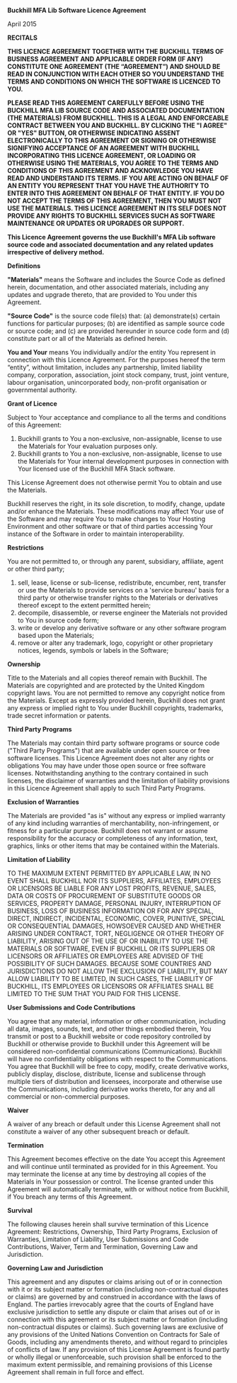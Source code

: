 **Buckhill MFA Lib Software Licence Agreement**

April 2015

**RECITALS**

**THIS LICENCE AGREEMENT TOGETHER WITH THE BUCKHILL TERMS OF BUSINESS AGREEMENT AND APPLICABLE ORDER FORM (IF ANY) CONSTITUTE ONE AGREEMENT (THE “AGREEMENT”) AND SHOULD BE READ IN CONJUNCTION WITH EACH OTHER SO YOU UNDERSTAND THE TERMS AND CONDITIONS ON WHICH THE SOFTWARE IS LICENCED TO YOU.**

**PLEASE READ THIS AGREEMENT CAREFULLY BEFORE USING THE BUCKHILL MFA LIB SOURCE CODE AND ASSOCIATED DOCUMENTATION (THE MATERIALS) FROM BUCKHILL.  THIS IS A LEGAL AND ENFORCEABLE CONTRACT BETWEEN YOU AND BUCKHILL.  BY CLICKING THE "I AGREE" OR "YES" BUTTON, OR OTHERWISE INDICATING ASSENT ELECTRONICALLY TO THIS AGREEMENT OR SIGNING OR OTHERWISE SIGNIFYING ACCEPTANCE OF AN AGREEMENT WITH BUCKHILL INCORPORATING THIS LICENCE AGREEMENT, OR LOADING OR OTHERWISE USING THE MATERIALS, YOU AGREE TO THE TERMS AND CONDITIONS OF THIS AGREEMENT AND ACKNOWLEDGE YOU HAVE READ AND UNDERSTAND ITS TERMS. IF YOU ARE ACTING ON BEHALF OF AN ENTITY YOU REPRESENT THAT YOU HAVE THE AUTHORITY TO ENTER INTO THIS AGREEMENT ON BEHALF OF THAT ENTITY. IF YOU DO NOT ACCEPT THE TERMS OF THIS AGREEMENT, THEN YOU MUST NOT USE THE MATERIALS.  THIS LICENCE AGREEMENT IN ITS SELF DOES NOT PROVIDE ANY RIGHTS TO BUCKHILL SERVICES SUCH AS SOFTWARE MAINTENANCE OR UPDATES OR UPGRADES OR SUPPORT.**

**This Licence Agreement governs the use Buckhill's MFA Lib software source code and associated documentation and any related updates irrespective of delivery method.**

**Definitions**

**"Materials"** means the Software and includes the Source Code as defined herein, documentation, and other associated materials, including any updates and upgrade thereto, that are provided to You under this Agreement.

**"Source Code"** is the source code file(s) that: (a) demonstrate(s) certain functions for particular purposes; (b) are identified as sample source code or source code; and (c) are provided hereunder in source code form and (d) constitute part or all of the Materials as defined herein.

**You and Your** means You individually and/or the entity You represent in connection with this Licence Agreement.  For the purposes hereof the term “entity”, without limitation, includes any partnership, limited liability company, corporation, association, joint stock company, trust, joint venture, labour organisation, unincorporated body, non-profit organisation or governmental authority.

**Grant of Licence**

Subject to Your acceptance and compliance to all the terms and conditions of this Agreement:

1. Buckhill grants to You a non-exclusive, non-assignable, license to use the Materials for Your evaluation purposes only.
2.	Buckhill grants to You a non-exclusive, non-assignable, license to use the Materials for Your internal development purposes in connection with Your licensed use of the Buckhill MFA Stack software.

This License Agreement does not otherwise permit You to obtain and use the Materials.

Buckhill reserves the right, in its sole discretion, to modify, change, update and/or enhance the Materials. These modifications may affect Your use of the Software and may require You to make changes to Your Hosting Environment and other software or that of third parties accessing Your instance of the Software in order to maintain interoperability.

**Restrictions**

You are not permitted to, or through any parent, subsidiary, affiliate, agent or other third party; 

1. sell, lease, license or sub-license, redistribute, encumber, rent, transfer or use the Materials to provide services on a 'service bureau' basis for a third party or otherwise transfer rights to the Materials or derivatives thereof except to the extent permitted herein;
2. decompile, disassemble, or reverse engineer the Materials not provided to You in source code form;
3. write or develop any derivative software or any other software program based upon the Materials;
4. remove or alter any trademark, logo, copyright or other proprietary notices, legends, symbols or labels in the Software;

**Ownership**

Title to the Materials and all copies thereof remain with Buckhill.  The Materials are copyrighted and are protected by the United Kingdom copyright laws.  You are not permitted to remove any copyright notice from the Materials.  Except as expressly provided herein, Buckhill does not grant any express or implied right to You under Buckhill copyrights, trademarks, trade secret information or patents.

**Third Party Programs**

The Materials may contain third party software programs or source code ("Third Party Programs") that are available under open source or free software licenses.  This Licence Agreement does not alter any rights or obligations You may have under those open source or free software licenses.  Notwithstanding anything to the contrary contained in such licenses, the disclaimer of warranties and the limitation of liability provisions in this Licence Agreement shall apply to such Third Party Programs.

**Exclusion of Warranties**

The Materials are provided "as is" without any express or implied warranty of any kind including warranties of merchantability, non-infringement, or fitness for a particular purpose. Buckhill does not warrant or assume responsibility for the accuracy or completeness of any information, text, graphics, links or other items that may be contained within the Materials.

**Limitation of Liability**

TO THE MAXIMUM EXTENT PERMITTED BY APPLICABLE LAW, IN NO EVENT SHALL BUCKHILL NOR ITS SUPPLIERS, AFFILIATES, EMPLOYEES OR LICENSORS BE LIABLE FOR ANY LOST PROFITS, REVENUE, SALES, DATA OR COSTS OF PROCUREMENT OF SUBSTITUTE GOODS OR SERVICES, PROPERTY DAMAGE, PERSONAL INJURY, INTERRUPTION OF BUSINESS, LOSS OF BUSINESS INFORMATION OR FOR ANY SPECIAL, DIRECT, INDIRECT, INCIDENTAL, ECONOMIC, COVER, PUNITIVE, SPECIAL OR CONSEQUENTIAL DAMAGES, HOWSOEVER CAUSED AND WHETHER ARISING UNDER CONTRACT, TORT, NEGLIGENCE OR OTHER THEORY OF LIABILITY, ARISING OUT OF THE USE OF OR INABILITY TO USE THE MATERIALS OR SOFTWARE, EVEN IF BUCKHILL OR ITS SUPPLIERS OR LICENSORS OR AFFILIATES OR EMPLOYEES ARE ADVISED OF THE POSSIBILITY OF SUCH DAMAGES.  BECAUSE SOME COUNTRIES AND JURISDICTIONS DO NOT ALLOW THE EXCLUSION OF LIABILITY, BUT MAY ALLOW LIABILITY TO BE LIMITED, IN SUCH CASES, THE LIABILITY OF BUCKHILL, ITS EMPLOYEES OR LICENSORS OR AFFILIATES SHALL BE LIMITED TO THE SUM THAT YOU PAID FOR THIS LICENSE.

**User Submissions and Code Contributions**

You agree that any material, information or other communication, including all data, images, sounds, text, and other things embodied therein, You transmit or post to a Buckhill website or code repository controlled by Buckhill or otherwise provide to Buckhill under this Agreement will be considered non-confidential communications (Communications).  Buckhill will have no confidentiality obligations with respect to the Communications.  You agree that Buckhill will be free to copy, modify, create derivative works, publicly display, disclose, distribute, license and sublicense through multiple tiers of distribution and licensees, incorporate and otherwise use the Communications, including derivative works thereto, for any and all commercial or non-commercial purposes.

**Waiver**

A waiver of any breach or default under this License Agreement shall not constitute a waiver of any other subsequent breach or default.

**Termination**

This Agreement becomes effective on the date You accept this Agreement and will continue until terminated as provided for in this Agreement.  You may terminate the license at any time by destroying all copies of the Materials in Your possession or control.  The license granted under this Agreement will automatically terminate, with or without notice from Buckhill, if You breach any terms of this Agreement.

**Survival**

The following clauses herein shall survive termination of this Licence Agreement: Restrictions, Ownership, Third Party Programs, Exclusion of Warranties, Limitation of Liability, User Submissions and Code Contributions, Waiver, Term and Termination, Governing Law and Jurisdiction.

**Governing Law and Jurisdiction**

This agreement and any disputes or claims arising out of or in connection with it or its subject matter or formation (including non-contractual disputes or claims) are governed by and construed in accordance with the laws of England.  The parties irrevocably agree that the courts of England have exclusive jurisdiction to settle any dispute or claim that arises out of or in connection with this agreement or its subject matter or formation (including non-contractual disputes or claims).  Such governing laws are exclusive of any provisions of the United Nations Convention on Contracts for Sale of Goods, including any amendments thereto, and without regard to principles of conflicts of law. If any provision of this License Agreement is found partly or wholly illegal or unenforceable, such provision shall be enforced to the maximum extent permissible, and remaining provisions of this License Agreement shall remain in full force and effect.

